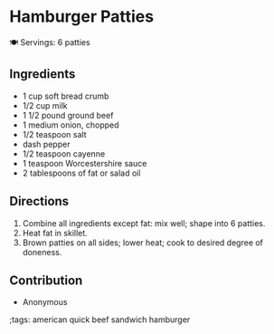 # Hamburger Patties

🍽️ Servings: 6 patties

## Ingredients

-   1 cup soft bread crumb
-   1/2 cup milk
-   1 1/2 pound ground beef
-   1 medium onion, chopped
-   1/2 teaspoon salt
-   dash pepper
-   1/2 teaspoon cayenne
-   1 teaspoon Worcestershire sauce
-   2 tablespoons of fat or salad oil

## Directions

1.  Combine all ingredients except fat: mix well; shape into 6 patties.
2.  Heat fat in skillet.
3.  Brown patties on all sides; lower heat; cook to desired degree of
    doneness.

## Contribution

- Anonymous
            
;tags: american quick beef sandwich hamburger
